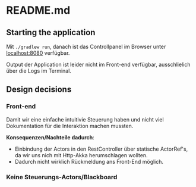 # README.md

## Starting the application

Mit ``./gradlew run``, danach ist das Controllpanel im Browser unter [localhost:8080](http://localhost:8080) verfügbar.

Output der Application ist leider nicht im Front-end verfügbar, ausschlielich über die Logs im Terminal.

## Design decisions

### Front-end
Damit wir eine einfache intuitivie Steuerung haben und nicht viel Dokumentation für die Interaktion machen mussten.

**Konsequenzen/Nachteile dadurch**:
- Einbindung der Actors in den RestController über statische ActorRef's, da wir uns nich mit Http-Akka herumschlagen wollten.
- Dadurch nicht wirklich Rückmeldung ans Front-End möglich.

### Keine Steuerungs-Actors/Blackboard

